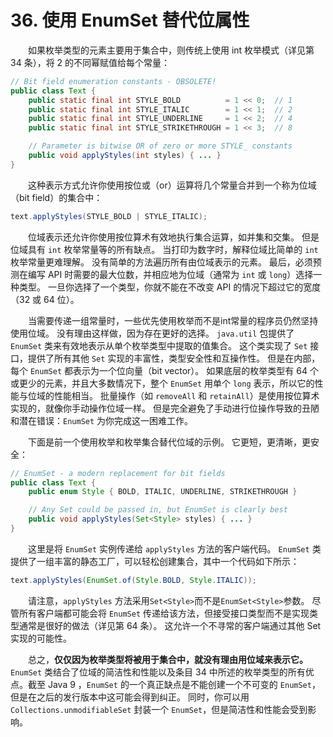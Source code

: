 # 36. 使用 EnumSet 替代位属性

　　如果枚举类型的元素主要用于集合中，则传统上使用 int 枚举模式（详见第 34 条），将 2 的不同幂赋值给每个常量：

```java
// Bit field enumeration constants - OBSOLETE!
public class Text {
    public static final int STYLE_BOLD          = 1 << 0;  // 1
    public static final int STYLE_ITALIC        = 1 << 1;  // 2
    public static final int STYLE_UNDERLINE     = 1 << 2;  // 4
    public static final int STYLE_STRIKETHROUGH = 1 << 3;  // 8

    // Parameter is bitwise OR of zero or more STYLE_ constants
    public void applyStyles(int styles) { ... }
}
```

　　这种表示方式允许你使用按位或（or）运算将几个常量合并到一个称为位域（bit field）的集合中：

```java
text.applyStyles(STYLE_BOLD | STYLE_ITALIC);
```

　　位域表示还允许你使用按位算术有效地执行集合运算，如并集和交集。 但是位域具有 `int` 枚举常量等的所有缺点。 当打印为数字时，解释位域比简单的 `int` 枚举常量更难理解。 没有简单的方法遍历所有由位域表示的元素。 最后，必须预测在编写 API 时需要的最大位数，并相应地为位域（通常为 `int` 或 `long`）选择一种类型。 一旦你选择了一个类型，你就不能在不改变 API 的情况下超过它的宽度（32 或 64 位）。

　　当需要传递一组常量时，一些优先使用枚举而不是int常量的程序员仍然坚持使用位域。 没有理由这样做，因为存在更好的选择。 `java.util` 包提供了 `EnumSet` 类来有效地表示从单个枚举类型中提取的值集合。 这个类实现了 `Set` 接口，提供了所有其他 `Set` 实现的丰富性，类型安全性和互操作性。 但是在内部，每个 `EnumSet` 都表示为一个位向量（bit vector）。 如果底层的枚举类型有 64 个或更少的元素，并且大多数情况下，整个 `EnumSet` 用单个 `long` 表示，所以它的性能与位域的性能相当。 批量操作（如 `removeAll` 和 `retainAll`）是使用按位算术实现的，就像你手动操作位域一样。 但是完全避免了手动进行位操作导致的丑陋和潜在错误：`EnumSet` 为你完成这一困难工作。

　　下面是前一个使用枚举和枚举集合替代位域的示例。 它更短，更清晰，更安全：

```java
// EnumSet - a modern replacement for bit fields
public class Text {
    public enum Style { BOLD, ITALIC, UNDERLINE, STRIKETHROUGH }

    // Any Set could be passed in, but EnumSet is clearly best
    public void applyStyles(Set<Style> styles) { ... }
}
```

　　这里是将 `EnumSet` 实例传递给 `applyStyles` 方法的客户端代码。 `EnumSet` 类提供了一组丰富的静态工厂，可以轻松创建集合，其中一个代码如下所示：

```java
text.applyStyles(EnumSet.of(Style.BOLD, Style.ITALIC));
```

　　请注意，`applyStyles` 方法采用`Set<Style>`而不是`EnumSet<Style>`参数。 尽管所有客户端都可能会将 `EnumSet` 传递给该方法，但接受接口类型而不是实现类型通常是很好的做法（详见第 64 条）。 这允许一个不寻常的客户端通过其他 Set 实现的可能性。

　　总之，**仅仅因为枚举类型将被用于集合中，就没有理由用位域来表示它。** `EnumSet` 类结合了位域的简洁性和性能以及条目 34 中所述的枚举类型的所有优点。截至 Java 9 ，`EnumSet` 的一个真正缺点是不能创建一个不可变的 `EnumSet`，但是在之后的发行版本中这可能会得到纠正。 同时，你可以用 `Collections.unmodifiableSet` 封装一个 `EnumSet`，但是简洁性和性能会受到影响。




